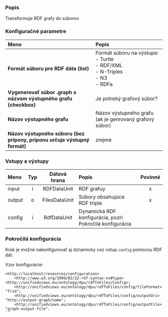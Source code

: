 ### Popis

Transformuje RDF grafy do súborov

### Konfiguračné parametre

| Meno | Popis |
|:----|:----|
|**Formát súboru pre RDF dáta (list)** | Formát súboru na výstupe:<BR>- Turtle<BR>- RDF/XML<BR>- N-Triples<BR>- N3<BR>- RDFa |
|**Vygenerovať súbor .graph s názvom výstupného grafu (checkbox)** | Je potrebý grafový súbor? |
|**Názov výstupného grafu** | Názov výstupného grafu (ak je genrovaný grafový súbor) |
|**Názov výstupného súboru (bez prípony, príponu určuje výstupný formát)** | zrejmé |

### Vstupy a výstupy

|Meno |Typ | Dátová hrana | Popis | Povinné |
|:--------|:------:|:------:|:-------------|:---------------------:|
|input  |i| RDFDataUnit   | RDF grafuy |x|
|output |o| FilesDataUnit |Súbory obsahujúce RDF triple |x|
|config |i| RdfDataUnit | Dynamická RDF konfigurácia, pozri Pokročilá konfigurácia | |

### Pokročilá konfigurácia

Krok je možné nakonfigurovať aj dznamicky cez vstup `config` pomocou RDF dát.

Vzor konfigurácie:

````turtle
<http://localhost/resources/configuration>
    <http://www.w3.org/1999/02/22-rdf-syntax-ns#type> <http://unifiedviews.eu/ontology/dpu/rdfToFiles/Config>;
    <http://unifiedviews.eu/ontology/dpu/rdfToFiles/config/fileFormat> "TriG";
    <http://unifiedviews.eu/ontology/dpu/rdfToFiles/config/outputUri> "http://output-graph/name";
    <http://unifiedviews.eu/ontology/dpu/rdfToFiles/config/outputFile> "graph-output-file".
```
